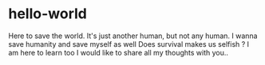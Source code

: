 # hello-world
Here to save the world.
It's just another human, but not any human.
I wanna save humanity
and save myself as well
Does survival makes us selfish ?
I am here to learn too
I would like to share all my thoughts with you..
